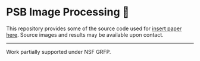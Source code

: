 # PSB Image Processing :movie_camera:

This repository provides some of the source code used for [insert paper here]().
Source images and results may be available upon contact.

---

Work partially supported under NSF GRFP.
